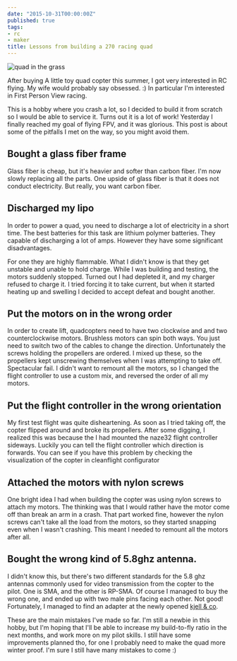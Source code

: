 ```yaml
---
date: "2015-10-31T00:00:00Z"
published: true
tags:
- rc
- maker
title: Lessons from building a 270 racing quad
---
```


![quad in the grass](/images/drone_in_the_grass.jpg)

After buying A little toy quad copter this summer, I got very interested in RC flying. My wife would probably say obsessed. :) In particular I'm interested in First Person View racing.

This is a hobby where you crash a lot, so I decided to build it from scratch so I would be able to service it. Turns out it is a lot of work! Yesterday I finally reached my goal of flying FPV, and it was glorious. This post is about some of the pitfalls I met on the way, so you might avoid them.

## Bought a glass fiber frame

Glass fiber is cheap, but it's heavier and softer than carbon fiber. I'm now slowly replacing all the parts. One upside of glass fiber is that it does not conduct electricity. But really, you want carbon fiber.

## Discharged my lipo

In order to power a quad, you need to discharge a lot of electricity in a short time. The best batteries for this task are lithium polymer batteries. They capable of discharging a lot of amps. However they have some significant disadvantages.

For one they are highly flammable. What I didn't know is that they get unstable and unable to hold charge. While I was building and testing, the motors suddenly stopped. Turned out I had depleted it, and my charger refused to charge it. I tried forcing it to take current, but when it started heating up and swelling I decided to accept defeat and bought another.

## Put the motors on in the wrong order

In order to create lift, quadcopters need to have two clockwise and and two counterclockwise motors. Brushless motors can spin both ways. You just need to switch two of the cables to change the direction. Unfortunately the screws holding the propellers are ordered. I mixed up these, so the propellers kept unscrewing themselves when I was attempting to take off. Spectacular fail. I didn't want to remount all the motors, so I changed the flight controller to use a custom mix, and reversed the order of all my motors.

## Put the flight controller in the wrong orientation

My first test flight was quite disheartening. As soon as I tried taking off, the copter flipped around and broke its propellers. After some digging, I realized this was because the I had mounted the naze32 flight controller sideways. Luckily you can tell the flight controller which direction is forwards. You can see if you have this problem by checking the visualization of the copter in cleanflight configurator

## Attached the motors with nylon screws

One bright idea I had when building the copter was using nylon screws to attach my motors. The thinking was that I would rather have the motor come off than break an arm in a crash. That part worked fine, however the nylon screws can't take all the load from the motors, so they started snapping even when I wasn't crashing. This meant I needed to remount all the motors after all.

## Bought the wrong kind of 5.8ghz antenna.

I didn't know this, but there's two different standards for the 5.8 ghz antennas commonly used for video transmission from the copter to the pilot. One is SMA, and the other is RP-SMA. Of course I managed to buy the wrong one, and ended up with two male pins facing each other. Not good! Fortunately, I managed to find an adapter at the newly opened [kjell & co](http://kjell.com/).

These are the main mistakes I've made so far. I'm still a newbie in this hobby, but I'm hoping that I'll be able to increase my build-to-fly ratio in the next months, and work more on my pilot skills. I still have some improvements planned tho, for one I probably need to make the quad more winter proof. I'm sure I still have many mistakes to come :)
